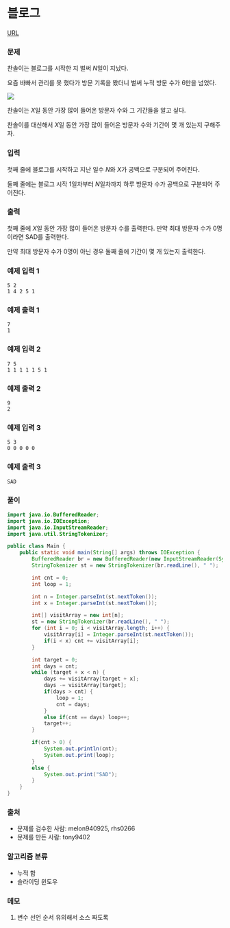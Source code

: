 블로그
=============
[URL](https://www.acmicpc.net/problem/21921)

### 문제
찬솔이는 블로그를 시작한 지 벌써 $N$일이 지났다.

요즘 바빠서 관리를 못 했다가 방문 기록을 봤더니 벌써 누적 방문 수가 6만을 넘었다.

![](https://upload.acmicpc.net/5f95a11c-b879-408b-b3be-dcaa915f36ab/-/preview/)

찬솔이는 $X$일 동안 가장 많이 들어온 방문자 수와 그 기간들을 알고 싶다.

찬솔이를 대신해서 $X$일 동안 가장 많이 들어온 방문자 수와 기간이 몇 개 있는지 구해주자.

### 입력
첫째 줄에 블로그를 시작하고 지난 일수 $N$와 $X$가 공백으로 구분되어 주어진다.

둘째 줄에는 블로그 시작 $1$일차부터 $N$일차까지 하루 방문자 수가 공백으로 구분되어 주어진다.

### 출력
첫째 줄에 $X$일 동안 가장 많이 들어온 방문자 수를 출력한다. 만약 최대 방문자 수가 0명이라면 SAD를 출력한다.

만약 최대 방문자 수가 0명이 아닌 경우 둘째 줄에 기간이 몇 개 있는지 출력한다.

### 예제 입력 1
```
5 2
1 4 2 5 1
```

### 예제 출력 1
```
7
1
```

### 예제 입력 2
```
7 5
1 1 1 1 1 5 1
```

### 예제 출력 2
```
9
2
```

### 예제 입력 3
```
5 3
0 0 0 0 0
```

### 예제 출력 3
```
SAD
```

### 풀이
```java
import java.io.BufferedReader;
import java.io.IOException;
import java.io.InputStreamReader;
import java.util.StringTokenizer;

public class Main {
    public static void main(String[] args) throws IOException {
        BufferedReader br = new BufferedReader(new InputStreamReader(System.in));
        StringTokenizer st = new StringTokenizer(br.readLine(), " ");

        int cnt = 0;
        int loop = 1;

        int n = Integer.parseInt(st.nextToken());
        int x = Integer.parseInt(st.nextToken());

        int[] visitArray = new int[n];
        st = new StringTokenizer(br.readLine(), " ");
        for (int i = 0; i < visitArray.length; i++) {
            visitArray[i] = Integer.parseInt(st.nextToken());
            if(i < x) cnt += visitArray[i];
        }

        int target = 0;
        int days = cnt;
        while (target + x < n) {
            days += visitArray[target + x];
            days -= visitArray[target];
            if(days > cnt) {
                loop = 1;
                cnt = days;
            }
            else if(cnt == days) loop++;
            target++;
        }

        if(cnt > 0) {
            System.out.println(cnt);
            System.out.print(loop);
        }
        else {
            System.out.print("SAD");
        }
    }
}
```

### 출처
- 문제를 검수한 사람: melon940925, rhs0266
- 문제를 만든 사람: tony9402

### 알고리즘 분류
- 누적 합
- 슬라이딩 윈도우

### 메모
1. 변수 선언 순서 유의해서 소스 짜도록
